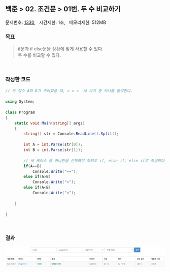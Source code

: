 
## 백준 > 02. 조건문 > 01번. 두 수 비교하기    
문제번호: [1330](https://www.acmicpc.net/problem/1330), &nbsp; 시간제한: 1초, &nbsp; 메모리제한: 512MB

### 목표     
> if문과 if else문을 상황에 맞게 사용할 수 있다.    
> 두 수를 비교할 수 있다.    

<br>

### 작성한 코드   

```cs
// 두 정수 A와 B가 주어졌을 때, > = <  세 가지 중 하나를 출력한다.

using System;

class Program
{
    static void Main(string[] args)
    {        
        string[] str = Console.ReadLine().Split();
        
        int A = int.Parse(str[0]);
        int B = int.Parse(str[1]);
        
        // 세 케이스 중 하나만을 선택해야 하므로 if, else if, else if로 작성했다.
        if(A==B)
            Console.Write("==");
        else if(A>B)
            Console.Write(">");
        else if(A<B)
            Console.Write("<");

    }
    
}
```

<br>

### 결과    

![02단계 01번문항 제출결과](00/result_01.png)